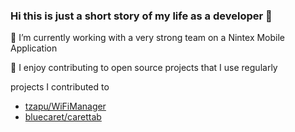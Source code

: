 ### Hi this is just a short story of my life as a developer 👋
 🔭 I’m currently working with a very strong team on a Nintex Mobile Application
 
 :ghost: I enjoy contributing to open source projects that I use regularly
  
 projects I contributed to
 - [tzapu/WiFiManager](https://github.com/tzapu/WiFiManager)
 - [bluecaret/carettab](https://github.com/bluecaret/carettab)
 
 
 
<!--
**Ruandv/Ruandv** is a ✨ _special_ ✨ repository because its `README.md` (this file) appears on your GitHub profile.

Here are some ideas to get you started:

- 🔭 I’m currently working on ...
- 🌱 I’m currently learning ...
- 👯 I’m looking to collaborate on ...
- 🤔 I’m looking for help with ...
- 💬 Ask me about ...
- 📫 How to reach me: ...
- 😄 Pronouns: ...
- ⚡ Fun fact: ...
-->
